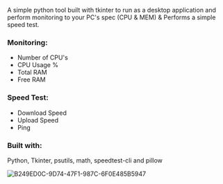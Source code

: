 <p>A simple python tool built with tkinter to run as a desktop application and perform monitoring to your PC's spec (CPU & MEM) & Performs a simple speed test.</p>

<h3>Monitoring:</h3>

- Number of CPU's
- CPU Usage %
- Total RAM
- Free RAM

<h3>Speed Test:</h3>

- Download Speed
- Upload Speed
- Ping

<h3>Built with:</h3>

Python, Tkinter, psutils, math, speedtest-cli and pillow

![B249ED0C-9D74-47F1-987C-6F0E485B5947](https://user-images.githubusercontent.com/83350680/184661287-d28c28cb-9480-4692-8367-15d778e3f8ca.jpeg)
